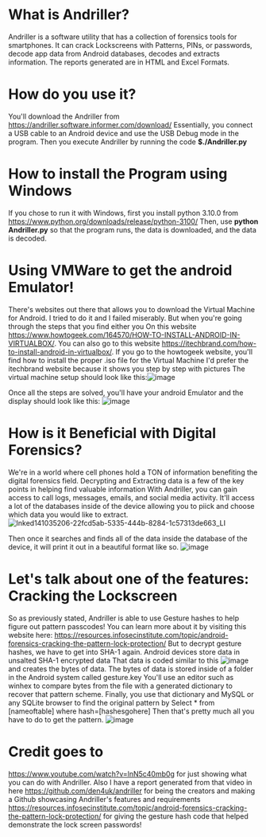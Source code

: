 # What is Andriller?
Andriller is a software utility that has a collection of forensics tools for smartphones. It can crack Lockscreens with Patterns, PINs, or passwords, decode app data from Android databases, decodes and extracts information. The reports generated are in HTML and Excel Formats.
# How do you use it?
You'll download the Andriller from https://andriller.software.informer.com/download/
Essentially, you connect a USB cable to an Android device and use the USB Debug mode in the program. Then you execute Andriller by running the code **$./Andriller.py**

# How to install the Program using Windows
If you chose to run it with Windows, first you install python 3.10.0 from https://www.python.org/downloads/release/python-3100/
Then, use **python Andriller.py** so that the program runs, the data is downloaded, and the data is decoded.
# Using VMWare to get the android Emulator!
There's websites out there that allows you to download the Virtual Machine for Android. I tried to do it and I failed miserably. 
But when you're going through the steps that you find either you 
On this website https://www.howtogeek.com/164570/HOW-TO-INSTALL-ANDROID-IN-VIRTUALBOX/.
You can also go to this website https://itechbrand.com/how-to-install-android-in-virtualbox/.
If you go to the howtogeek website, you'll find how to install the proper .iso file for the Virtual Machine
I'd prefer the itechbrand website because it shows you step by step with pictures
The virtual machine setup should look like this:![image](https://user-images.githubusercontent.com/69910906/141039454-93a3a7fd-90f4-428c-ab04-fa74d211f56f.png)

Once all the steps are solved, you'll have your android Emulator and the display should look like this:
![image](https://user-images.githubusercontent.com/69910906/141038420-f4d31c69-b4b0-4691-bb9b-1acaab075a1e.png)
# How is it Beneficial with Digital Forensics?
We're in a world where cell phones hold a TON of information benefiting the digital forensics field.
Decrypting and Extracting data is a few of the key points in helping find valuable information
With Andriller, you can gain access to call logs, messages, emails, and social media activity.
It'll access a lot of the databases inside of the device allowing you to piick and choose which data you would like to extract.
![Inked141035206-22fcd5ab-5335-444b-8284-1c57313de663_LI](https://user-images.githubusercontent.com/69910906/141134760-cd676dd0-eb0d-4d08-8941-bbb3d76fbe87.jpg)

Then once it searches and finds all of the data inside the database of the device, it will print it out in a beautiful format like so.
![image](https://user-images.githubusercontent.com/69910906/141051652-7d16513e-7bfc-4a0c-864d-97787025654a.png)
# Let's talk about one of the features: Cracking the Lockscreen
So as previously stated, Andriller is able to use Gesture hashes to help figure out pattern passcodes!
You can learn more about it by visiting this website here: https://resources.infosecinstitute.com/topic/android-forensics-cracking-the-pattern-lock-protection/
But to decrypt gesture hashes, we have to get into SHA-1 again. Android devices store data in unsalted SHA-1 encrypted data
That data is coded similar to this ![image](https://user-images.githubusercontent.com/69910906/141120460-b4eb58c2-4f6d-4204-9147-a5773f6a37aa.png)
and creates the bytes of data.
The bytes of data is stored inside of a folder in the Android system called gesture.key
You'll use an editor such as winhex to compare bytes from the file with a generated dictionary to recover that pattern scheme.
Finally, you use that dictionary and MySQL or any SQLite browser to find the original pattern by Select * from [nameoftable] where hash=[hashesgohere]
Then that's pretty much all you have to do to get the pattern.
![image](https://user-images.githubusercontent.com/69910906/141132828-c5ffaeca-50e3-4b2b-a593-b3c5faf69c2f.png)


# Credit goes to
https://www.youtube.com/watch?v=lnN5c40mb0g for just showing what you can do with Andriller. Also I have a report generated from that video in here
https://github.com/den4uk/andriller for being the creators and making a Github showcasing Andriller's features and requirements
https://resources.infosecinstitute.com/topic/android-forensics-cracking-the-pattern-lock-protection/ for giving the gesture hash code that helped demonstrate the lock screen passwords!
